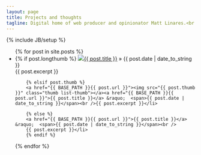 ```yaml
---
layout: page
title: Projects and thoughts
tagline: Digital home of web producer and opinionator Matt Linares.<br /><a href="/profile">See my profile</a> and <a href='mailto:info@microsplash.org'>get in touch</a>.
---
```

{% include JB/setup %}

<ul class="posts">
  {% for post in site.posts %}
    <li>
		{% if post.longthumb %}
		<a href="{{ BASE_PATH }}{{ post.url }}"><img src="{{ post.longthumb }}" class="thumb long-thumb"></a><a href="{{ BASE_PATH }}{{ post.url }}">{{ post.title }}</a> &raquo;  <span>{{ post.date | date_to_string }}</span><br />{{ post.excerpt }}</li>

    	{% elsif post.thumb %}
    	<a href="{{ BASE_PATH }}{{ post.url }}"><img src="{{ post.thumb }}" class="thumb list-thumb"></a><a href="{{ BASE_PATH }}{{ post.url }}">{{ post.title }}</a> &raquo;  <span>{{ post.date | date_to_string }}</span><br />{{ post.excerpt }}</li>

    	{% else %}
    	<a href="{{ BASE_PATH }}{{ post.url }}">{{ post.title }}</a> &raquo;  <span>{{ post.date | date_to_string }}</span><br />
    	{{ post.excerpt }}</li>
    	{% endif %}
  {% endfor %}
</ul>



